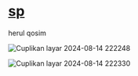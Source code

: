 # [sp](https://github.com/herulqosim/sp)
herul qosim

![Cuplikan layar 2024-08-14 222248](https://github.com/user-attachments/assets/95654a85-ddb7-444c-ac4c-0704ae08bf09)


![Cuplikan layar 2024-08-14 222330](https://github.com/user-attachments/assets/bd671bf3-5e7e-46a3-acb2-2a42c5eba872)

